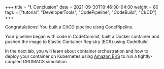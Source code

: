 +++
title = "f. Conclusion"
date = 2021-09-30T10:46:30-04:00
weight = 80
tags = ["tutorial", "DeveloperTools", "CodePipeline", "CodeBuild", "CI/CD"]
+++

Congratulations! You built a CI/CD pipeline uisng CodePipeline. 

Your pipeline began with code in CodeCommit, built a Docker container and pushed the image to Elastic Container Registry (ECR) using CodeBuild.

In the next lab, you will learn about container orchestration and how to deploy your container on Kubernetes using [Amazon EKS](https://aws.amazon.com/eks/) to run a tightly-coupled GROMACS simulation.
